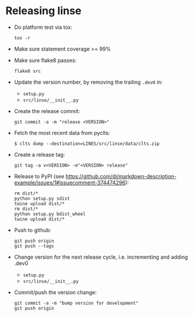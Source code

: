 
Releasing linse
===============

- Do platform test via tox:
  ```shell script
  tox -r
  ```

- Make sure statement coverage >= 99%
- Make sure flake8 passes:
  ```shell script
  flake8 src
  ```

- Update the version number, by removing the trailing `.dev0` in:
  - `setup.py`
  - `src/linse/__init__.py`

- Create the release commit:
  ```shell script
  git commit -a -m "release <VERSION>"
  ```

- Fetch the most recent data from pyclts:
  ```shell script
  $ clts dump --destination=LINES/src/linse/data/clts.zip
  ```

- Create a release tag:
  ```shell script
  git tag -a v<VERSION> -m"<VERSION> release"
  ```

- Release to PyPI (see https://github.com/di/markdown-description-example/issues/1#issuecomment-374474296):
  ```shell script
  rm dist/*
  python setup.py sdist
  twine upload dist/*
  rm dist/*
  python setup.py bdist_wheel
  twine upload dist/*
  ```

- Push to github:
  ```shell script
  git push origin
  git push --tags
  ```

- Change version for the next release cycle, i.e. incrementing and adding .dev0
  - `setup.py`
  - `src/linse/__init__.py`

- Commit/push the version change:
  ```shell script
  git commit -a -m "bump version for development"
  git push origin
  ```
